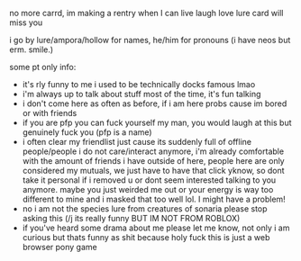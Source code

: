 no more carrd, im making a rentry when I can live laugh love lure card will miss you 

i go by lure/ampora/hollow for names,
he/him for pronouns (i have neos but erm. smile.)

some pt only info:
- it's rly funny to me i used to be technically docks famous lmao
- i'm always up to talk about stuff most of the time, it's fun talking
- i don't come here as often as before, if i am here probs cause im bored or with friends
- if you are pfp you can fuck yourself my man, you would laugh at this but genuinely fuck you (pfp is a name)
- i often clear my friendlist just cause its suddenly full of offline people/people i do not care/interact anymore, i'm already comfortable with the amount of friends i have outside of here, people here are only considered my mutuals, we just have to have that click yknow, so dont take it personal if i removed u or dont seem interested talking to you anymore. maybe you just weirded me out or your energy is way too different to mine and i masked that too well lol. I might have a problem!
- no i am not the species lure from creatures of sonaria please stop asking this (/j its really funny BUT IM NOT FROM ROBLOX)
- if you've heard some drama about me please let me know, not only i am curious but thats funny as shit because holy fuck this is just a web browser pony game
